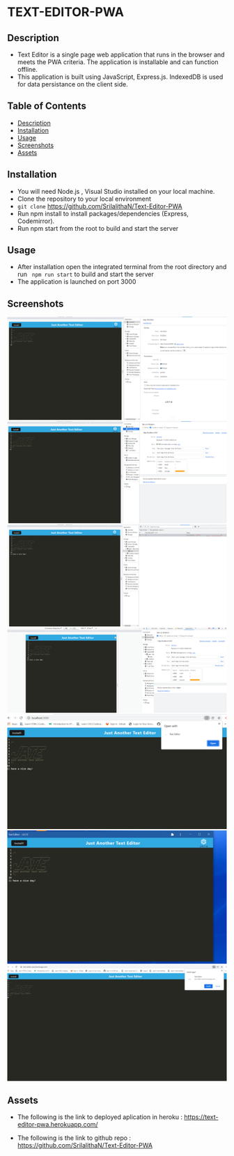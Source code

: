 # TEXT-EDITOR-PWA

## Description

- Text Editor is a single page web application that runs in the browser and meets the PWA criteria. The application is installable and can function offline.
- This application is built using JavaScript, Express.js. IndexedDB is used for data persistance on the client side.

## Table of Contents

- [Description](#Description)
- [Installation](#Installation)
- [Usage](#Usage)
- [Screenshots](#Screenshots)
- [Assets](#Assets)

## Installation

- You will need Node.js , Visual Studio installed on your local machine.
- Clone the repository to your local environment
- `git clone` https://github.com/SrilalithaN/Text-Editor-PWA
- Run npm install to install packages/dependencies (Express, Codemirror).
- Run npm start from the root to build and start the server

## Usage

- After installation open the integrated terminal from the root directory and run ` npm run start` to build and start the server
- The application is launched on port 3000

## Screenshots

![](assets/1.png)
![](assets/2.png)
![](assets/3.png)
![](assets/4.png)
![](assets/5.png)
![](assets/6.png)
![](assets/7.png)

## Assets

- The following is the link to deployed aplication in heroku :
  https://text-editor-pwa.herokuapp.com/

- The following is the link to github repo : https://github.com/SrilalithaN/Text-Editor-PWA
